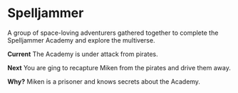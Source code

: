 # Spelljammer

A group of space-loving adventurers gathered together to complete the Spelljammer Academy and explore the multiverse.

**Current** The Academy is under attack from pirates. 

**Next** You are ging to recapture Miken from the pirates and drive them away.

**Why?** Miken is a prisoner and knows secrets about the Academy.

